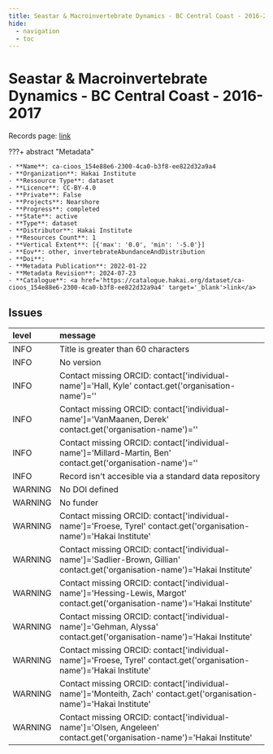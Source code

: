 ```yaml
---
title: Seastar & Macroinvertebrate Dynamics - BC Central Coast - 2016-2017
hide:
  - navigation
  - toc
---
```


# Seastar & Macroinvertebrate Dynamics - BC Central Coast - 2016-2017

Records page: <a href='https://catalogue.hakai.org/dataset/ca-cioos_154e88e6-2300-4ca0-b3f8-ee822d32a9a4' target='_blank'>link</a>

???+ abstract "Metadata"

    - **Name**: ca-cioos_154e88e6-2300-4ca0-b3f8-ee822d32a9a4 
    - **Organization**: Hakai Institute 
    - **Ressource Type**: dataset 
    - **Licence**: CC-BY-4.0 
    - **Private**: False 
    - **Projects**: Nearshore 
    - **Progress**: completed 
    - **State**: active 
    - **Type**: dataset 
    - **Distributor**: Hakai Institute 
    - **Resources Count**: 1 
    - **Vertical Extent**: [{'max': '0.0', 'min': '-5.0'}] 
    - **Eov**: other, invertebrateAbundanceAndDistribution 
    - **Doi**:  
    - **Metadata Publication**: 2022-01-22 
    - **Metadata Revision**: 2024-07-23 
    - **Catalogue**: <a href='https://catalogue.hakai.org/dataset/ca-cioos_154e88e6-2300-4ca0-b3f8-ee822d32a9a4' target='_blank'>link</a> 

<div id='map'></div>




## Issues
| level   | message                                                                                                                       |
|:--------|:------------------------------------------------------------------------------------------------------------------------------|
| INFO    | Title is greater than 60 characters                                                                                           |
| INFO    | No version                                                                                                                    |
| INFO    | Contact missing ORCID: contact['individual-name']='Hall, Kyle' contact.get('organisation-name')=''                            |
| INFO    | Contact missing ORCID: contact['individual-name']='VanMaanen, Derek' contact.get('organisation-name')=''                      |
| INFO    | Contact missing ORCID: contact['individual-name']='Millard-Martin, Ben' contact.get('organisation-name')=''                   |
| INFO    | Record isn't accesible via a standard data repository                                                                         |
| WARNING | No DOI defined                                                                                                                |
| WARNING | No funder                                                                                                                     |
| WARNING | Contact missing ORCID: contact['individual-name']='Froese, Tyrel' contact.get('organisation-name')='Hakai Institute'          |
| WARNING | Contact missing ORCID: contact['individual-name']='Sadlier-Brown, Gillian' contact.get('organisation-name')='Hakai Institute' |
| WARNING | Contact missing ORCID: contact['individual-name']='Hessing-Lewis, Margot' contact.get('organisation-name')='Hakai Institute'  |
| WARNING | Contact missing ORCID: contact['individual-name']='Gehman, Alyssa' contact.get('organisation-name')='Hakai Institute'         |
| WARNING | Contact missing ORCID: contact['individual-name']='Froese, Tyrel' contact.get('organisation-name')='Hakai Institute'          |
| WARNING | Contact missing ORCID: contact['individual-name']='Monteith, Zach' contact.get('organisation-name')='Hakai Institute'         |
| WARNING | Contact missing ORCID: contact['individual-name']='Olsen, Angeleen' contact.get('organisation-name')='Hakai Institute'        |


<script>
   document.addEventListener("DOMContentLoaded", function() {
    var map = L.map('map').setView([51.505, -125.09], 5);
    L.tileLayer('https://tile.openstreetmap.org/{z}/{x}/{y}.png', {
        maxZoom: 19,
        attribution: '&copy; <a href="http://www.openstreetmap.org/copyright">OpenStreetMap</a>'
    }).addTo(map);
    var geojsonFeature = {
        "type": "Feature",
        "properties": {
            "name" : "Seastar & Macroinvertebrate Dynamics - BC Central Coast - 2016-2017"
        },
        "geometry": {'type': 'Polygon', 'coordinates': [[[-128.2, 51.63], [-128.1, 51.63], [-128.1, 51.67], [-128.2, 51.67], [-128.2, 51.63]]]}
    }
    L.geoJSON(geojsonFeature).addTo(map);
   })
</script>